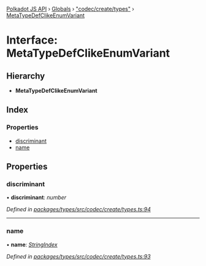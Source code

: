 [Polkadot JS API](../README.md) › [Globals](../globals.md) › ["codec/create/types"](../modules/_codec_create_types_.md) › [MetaTypeDefClikeEnumVariant](_codec_create_types_.metatypedefclikeenumvariant.md)

# Interface: MetaTypeDefClikeEnumVariant

## Hierarchy

* **MetaTypeDefClikeEnumVariant**

## Index

### Properties

* [discriminant](_codec_create_types_.metatypedefclikeenumvariant.md#discriminant)
* [name](_codec_create_types_.metatypedefclikeenumvariant.md#name)

## Properties

###  discriminant

• **discriminant**: *number*

*Defined in [packages/types/src/codec/create/types.ts:94](https://github.com/polkadot-js/api/blob/3a1f284fa8/packages/types/src/codec/create/types.ts#L94)*

___

###  name

• **name**: *[StringIndex](../modules/_codec_create_types_.md#stringindex)*

*Defined in [packages/types/src/codec/create/types.ts:93](https://github.com/polkadot-js/api/blob/3a1f284fa8/packages/types/src/codec/create/types.ts#L93)*
